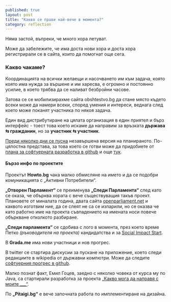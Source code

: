 ```yaml
---
published: true
layout: post
title: "Какво се прави най-вече в момента?"
category: reflection
---
```


Няма застой, въпреки, че много хора летуват.

Може да забележите, че има доста нови хора и доста хора регистрирали се в сайта,
които да помогнат още сега.

### Какво чакаме?
Координацията на всички желаещи и насочването им към задача, която която има нужда за вършене и им харесва,
е огромно и постоянно усилие, в което трябва да се наливат безбройни часове.

Затова се се мобилизирахме сайта obshtestvo.bg да стане място където всеки може да намери всеки, според умения
и интереси, веднага след което може поканят участника по някоя задача.

Един вид дистрибутиране на цялата организация в един приятел и бърз интерфейс - тоест
това което искаме да направим за връзката **държава ⇆ гражданин**, но за **участник ⇆ участник**.

[Преди няколко дни се пусна](//status.obshtestvo.bg/milestone/2014/07/15/stranica-za-vruzka-mezhdu-horata.html)
незавършена версия на планираното. По-цялостна представа, за това което се готви може да придобиете от
[плана за софтуерната разработка в github](https://github.com/obshtestvo/obshtestvo.bg/issues/milestones?page=1&sort=due_date&with_issues=yes)
и още [тук](https://github.com/obshtestvo/obshtestvo.bg/issues/milestones?page=1&sort=due_date&with_issues=no).

#### Бързо инфо по проектите
Проектът **Howto.bg** чака малко обмисляне на името и да
се подобри комуникацията с „Активни Потребители“.

**„Отворен Парламент“** се преименува **„Следи Парламента“** след като се оказа, че обърква хората
с вече съществуващия такъв проект. Плановете от миналата година, двата сайта [openparliament.net](http://openparliament.net/)
и каквото изготвим ние, да се слеят не са се изпарили, но се оказва че като работно име на проекта
съвпадението на имената носи повече объркване отколкото разбиране.

**„Следи парламента“** се сдобива с лого в момента, през което време Петко *(ръководителя на проекта)* кандидатства
и за [Social Impact Start](http://socialimpactstart.eu/sis-ee/application-form-sis-ee).

В **Grada.me** има нови участници и нов прогрес.

В twitter се стартира дискусии за пускане на приложение, което следи редакциите в wikipedia от
държавни компютри. Може да следите [софтуерния прогрес в github](https://github.com/obshtestvo/bgwikigovedits).

Малко познат факт, Емил Гоцев, заедно с няколко човека от курса му по Java, са стартирали разработка за проекта
[„Какво мога да направя с моите ___“](https://github.com/obshtestvo/what-should-i-do).

По **„Pitaigi.bg“** е вече започната работа по имплементиране на дизайна.